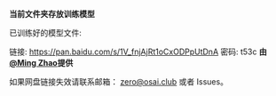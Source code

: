 **当前文件夹存放训练模型**

已训练好的模型文件:

链接: https://pan.baidu.com/s/1V_fnjAjRt1oCxODPpUtDnA 密码: t53c
**由[@Ming Zhao](https://github.com/mingzhaochina)提供**

如果网盘链接失效请联系邮箱： zero@osai.club 或者 Issues。